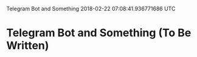 Telegram Bot and Something
2018-02-22 07:08:41.936771686 UTC
# Telegram Bot and Something (To Be Written)
